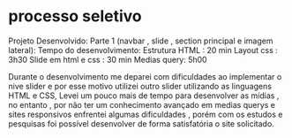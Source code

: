 # processo seletivo

Projeto Desenvolvido:
Parte 1 (navbar , slide , section principal e imagem lateral):
Tempo do desenvolvimento:
Estrutura HTML : 20 min
Layout css : 3h30
Slide em html e css : 30 min
Medias query: 5h00

Durante o desenvolvimento me deparei com dificuldades ao implementar o nive slider e por esse motivo utilizei outro slider utilizando 
as linguagens HTML e CSS, Levei um pouco mais de tempo para desenvolver as mídias , no entanto , por não ter um conhecimento avançado 
em medias querys e sites responsivos enfrentei algumas dificuldades , porém com os estudos e pesquisas foi possível desenvolver de 
forma satisfatória o site solicitado.

